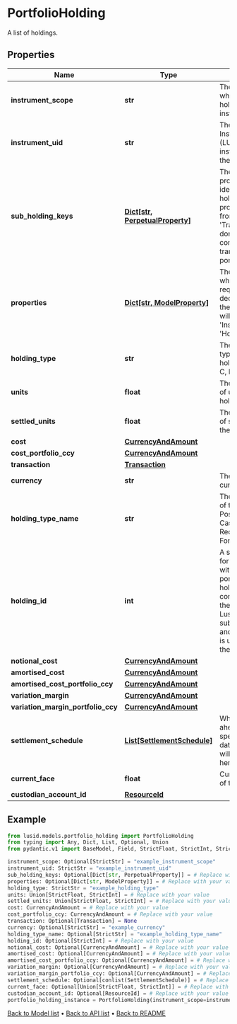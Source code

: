 # PortfolioHolding

A list of holdings.
## Properties
Name | Type | Description | Notes
------------ | ------------- | ------------- | -------------
**instrument_scope** | **str** | The scope in which the holding&#39;s instrument is in. | [optional] 
**instrument_uid** | **str** | The unique Lusid Instrument Id (LUID) of the instrument that the holding is in. | 
**sub_holding_keys** | [**Dict[str, PerpetualProperty]**](PerpetualProperty.md) | The sub-holding properties which identify the holding. Each property will be from the &#39;Transaction&#39; domain. These are configured on a transaction portfolio. | [optional] 
**properties** | [**Dict[str, ModelProperty]**](ModelProperty.md) | The properties which have been requested to be decorated onto the holding. These will be from the &#39;Instrument&#39; or &#39;Holding&#39; domain. | [optional] 
**holding_type** | **str** | The code for the type of the holding e.g. P, B, C, R, F etc. | 
**units** | **float** | The total number of units of the holding. | 
**settled_units** | **float** | The total number of settled units of the holding. | 
**cost** | [**CurrencyAndAmount**](CurrencyAndAmount.md) |  | 
**cost_portfolio_ccy** | [**CurrencyAndAmount**](CurrencyAndAmount.md) |  | 
**transaction** | [**Transaction**](Transaction.md) |  | [optional] 
**currency** | **str** | The holding currency. | [optional] 
**holding_type_name** | **str** | The decoded type of the holding e.g. Position, Balance, CashCommitment, Receivable, ForwardFX etc. | [optional] 
**holding_id** | **int** | A single identifier for the holding within the portfolio. The holdingId is constructed from the LusidInstrumentId, sub-holding keys and currrency and is unique within the portfolio. | [optional] 
**notional_cost** | [**CurrencyAndAmount**](CurrencyAndAmount.md) |  | [optional] 
**amortised_cost** | [**CurrencyAndAmount**](CurrencyAndAmount.md) |  | [optional] 
**amortised_cost_portfolio_ccy** | [**CurrencyAndAmount**](CurrencyAndAmount.md) |  | [optional] 
**variation_margin** | [**CurrencyAndAmount**](CurrencyAndAmount.md) |  | [optional] 
**variation_margin_portfolio_ccy** | [**CurrencyAndAmount**](CurrencyAndAmount.md) |  | [optional] 
**settlement_schedule** | [**List[SettlementSchedule]**](SettlementSchedule.md) | Where no. of days ahead has been specified, future dated settlements will be captured here. | [optional] 
**current_face** | **float** | Current face value of the holding. | [optional] 
**custodian_account_id** | [**ResourceId**](ResourceId.md) |  | [optional] 
## Example

```python
from lusid.models.portfolio_holding import PortfolioHolding
from typing import Any, Dict, List, Optional, Union
from pydantic.v1 import BaseModel, Field, StrictFloat, StrictInt, StrictStr, conlist, constr

instrument_scope: Optional[StrictStr] = "example_instrument_scope"
instrument_uid: StrictStr = "example_instrument_uid"
sub_holding_keys: Optional[Dict[str, PerpetualProperty]] = # Replace with your value
properties: Optional[Dict[str, ModelProperty]] = # Replace with your value
holding_type: StrictStr = "example_holding_type"
units: Union[StrictFloat, StrictInt] = # Replace with your value
settled_units: Union[StrictFloat, StrictInt] = # Replace with your value
cost: CurrencyAndAmount = # Replace with your value
cost_portfolio_ccy: CurrencyAndAmount = # Replace with your value
transaction: Optional[Transaction] = None
currency: Optional[StrictStr] = "example_currency"
holding_type_name: Optional[StrictStr] = "example_holding_type_name"
holding_id: Optional[StrictInt] = # Replace with your value
notional_cost: Optional[CurrencyAndAmount] = # Replace with your value
amortised_cost: Optional[CurrencyAndAmount] = # Replace with your value
amortised_cost_portfolio_ccy: Optional[CurrencyAndAmount] = # Replace with your value
variation_margin: Optional[CurrencyAndAmount] = # Replace with your value
variation_margin_portfolio_ccy: Optional[CurrencyAndAmount] = # Replace with your value
settlement_schedule: Optional[conlist(SettlementSchedule)] = # Replace with your value
current_face: Optional[Union[StrictFloat, StrictInt]] = # Replace with your value
custodian_account_id: Optional[ResourceId] = # Replace with your value
portfolio_holding_instance = PortfolioHolding(instrument_scope=instrument_scope, instrument_uid=instrument_uid, sub_holding_keys=sub_holding_keys, properties=properties, holding_type=holding_type, units=units, settled_units=settled_units, cost=cost, cost_portfolio_ccy=cost_portfolio_ccy, transaction=transaction, currency=currency, holding_type_name=holding_type_name, holding_id=holding_id, notional_cost=notional_cost, amortised_cost=amortised_cost, amortised_cost_portfolio_ccy=amortised_cost_portfolio_ccy, variation_margin=variation_margin, variation_margin_portfolio_ccy=variation_margin_portfolio_ccy, settlement_schedule=settlement_schedule, current_face=current_face, custodian_account_id=custodian_account_id)

```

[Back to Model list](../README.md#documentation-for-models) &#8226; [Back to API list](../README.md#documentation-for-api-endpoints) &#8226; [Back to README](../README.md)

